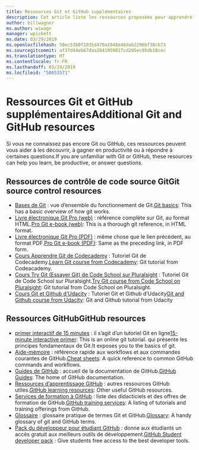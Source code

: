 ```yaml
---
title: Ressources Git et GitHub supplémentaires
description: Cet article liste les ressources proposées pour apprendre à utiliser Git et GitHub en vue de contribuer au contenu docs.microsoft.com.
author: billwagner
ms.author: wiwagn
manager: wpickett
ms.date: 03/29/2019
ms.openlocfilehash: 50ec53b0f1035d470a1948e46dab2296bf38cb73
ms.sourcegitcommit: af37d44eb67daa2841959817cd205ec95db18cec
ms.translationtype: HT
ms.contentlocale: fr-FR
ms.lasthandoff: 03/29/2019
ms.locfileid: "58653571"
---
```

# <a name="additional-git-and-github-resources"></a><span data-ttu-id="46a85-103">Ressources Git et GitHub supplémentaires</span><span class="sxs-lookup"><span data-stu-id="46a85-103">Additional Git and GitHub resources</span></span>

<span data-ttu-id="46a85-104">Si vous ne connaissez pas encore Git ou GitHub, ces ressources peuvent vous aider à les découvrir, à gagner en productivité ou à répondre à certaines questions.</span><span class="sxs-lookup"><span data-stu-id="46a85-104">If you are unfamiliar with Git or GitHub, these resources can help you learn, be productive, or answer questions.</span></span>

## <a name="git-source-control-resources"></a><span data-ttu-id="46a85-105">Ressources de contrôle de code source Git</span><span class="sxs-lookup"><span data-stu-id="46a85-105">Git source control resources</span></span>

- <span data-ttu-id="46a85-106">[Bases de Git](https://go.microsoft.com/fwlink/?linkid=853939) : vue d’ensemble du fonctionnement de Git.</span><span class="sxs-lookup"><span data-stu-id="46a85-106">[Git basics](https://go.microsoft.com/fwlink/?linkid=853939): This has a basic overview of how git works.</span></span>
- <span data-ttu-id="46a85-107">[Livre électronique Git Pro (web)](https://go.microsoft.com/fwlink/?linkid=853940) : référence complète sur Git, au format HTML.</span><span class="sxs-lookup"><span data-stu-id="46a85-107">[Pro Git e-book (web)](https://go.microsoft.com/fwlink/?linkid=853940): This is a thorough git reference, in HTML format.</span></span>
- <span data-ttu-id="46a85-108">[Livre électronique Git Pro (PDF)](https://progit2.s3.amazonaws.com/en/2016-03-22-f3531/progit-en.1084.pdf) : même chose que le lien précédent, au format PDF.</span><span class="sxs-lookup"><span data-stu-id="46a85-108">[Pro Git e-book (PDF)](https://progit2.s3.amazonaws.com/en/2016-03-22-f3531/progit-en.1084.pdf): Same as the preceding link, in PDF form.</span></span>
- <span data-ttu-id="46a85-109">[Cours Apprendre Git de Codecademy](https://www.codecademy.com/learn/learn-git) : Tutoriel Git de Codecademy.</span><span class="sxs-lookup"><span data-stu-id="46a85-109">[Learn Git course from Codecademy](https://www.codecademy.com/learn/learn-git): Git tutorial from Codeacademy.</span></span>
- <span data-ttu-id="46a85-110">[Cours Try Git (Essayer Git) de Code School sur Pluralsight](https://www.pluralsight.com/courses/code-school-git-real) : Tutoriel Git de Code School sur Pluralsight.</span><span class="sxs-lookup"><span data-stu-id="46a85-110">[Try Git course from Code School on Pluralsight](https://www.pluralsight.com/courses/code-school-git-real): Git tutorial from Code School on Pluralsight.</span></span>
- <span data-ttu-id="46a85-111">[Cours Git et Github d’Udacity](https://www.udacity.com/course/how-to-use-git-and-github--ud775) : Tutoriel Git et Github d’Udacity</span><span class="sxs-lookup"><span data-stu-id="46a85-111">[Git and Github course from Udacity](https://www.udacity.com/course/how-to-use-git-and-github--ud775): Git and Github tutorial from Udacity</span></span>

## <a name="github-resources"></a><span data-ttu-id="46a85-112">Ressources GitHub</span><span class="sxs-lookup"><span data-stu-id="46a85-112">GitHub resources</span></span>

- <span data-ttu-id="46a85-113">[primer interactif de 15 minutes](https://try.github.io/) : il s’agit d’un tutoriel Git en ligne</span><span class="sxs-lookup"><span data-stu-id="46a85-113">[15-minute interactive primer](https://try.github.io/): This is an online git tutorial.</span></span> <span data-ttu-id="46a85-114">qui présente les principes fondamentaux de Git.</span><span class="sxs-lookup"><span data-stu-id="46a85-114">It exposes you to the basics of git.</span></span>
- <span data-ttu-id="46a85-115">[Aide-mémoire](https://go.microsoft.com/fwlink/?linkid=853941) : référence rapide aux workflows et aux commandes courantes de GitHub.</span><span class="sxs-lookup"><span data-stu-id="46a85-115">[Cheat sheets](https://go.microsoft.com/fwlink/?linkid=853941): A quick reference to common GitHub commands and workflows.</span></span>
- <span data-ttu-id="46a85-116">[Guides de GitHub](https://guides.github.com/) : accueil de la documentation de GitHub.</span><span class="sxs-lookup"><span data-stu-id="46a85-116">[GitHub Guides](https://guides.github.com/): The home of GitHub documentation.</span></span>
- <span data-ttu-id="46a85-117">[Ressources d’apprentissage GitHub](https://help.github.com/articles/git-and-github-learning-resources/) : autres ressources GitHub utiles.</span><span class="sxs-lookup"><span data-stu-id="46a85-117">[GitHub learning resources](https://help.github.com/articles/git-and-github-learning-resources/): Other useful GitHub resources.</span></span>
- <span data-ttu-id="46a85-118">[Services de formation à GitHub](https://services.github.com/training/) : liste des didacticiels et des offres de formation de GitHub.</span><span class="sxs-lookup"><span data-stu-id="46a85-118">[GitHub training services](https://services.github.com/training/): A listing of tutorials and training offerings from GitHub.</span></span>
- <span data-ttu-id="46a85-119">[Glossaire](https://help.github.com/articles/github-glossary) : glossaire pratique de termes Git et GitHub.</span><span class="sxs-lookup"><span data-stu-id="46a85-119">[Glossary](https://help.github.com/articles/github-glossary): A handy glossary of git and GitHub terms.</span></span>
- <span data-ttu-id="46a85-120">[Pack du développeur pour étudiant GitHub](https://education.github.com/pack) : donne aux étudiants un accès gratuit aux meilleurs outils de développement.</span><span class="sxs-lookup"><span data-stu-id="46a85-120">[GitHub Student developer pack](https://education.github.com/pack) : Give students free access to the best developer tools.</span></span>

